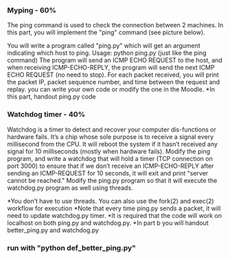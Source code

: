 
### Myping - 60%
The ping command is used to check the connection between 2 machines. In this part, you will implement the "ping" command (see picture below).
 
You will write a program called "ping.py" which will get an argument indicating which host to ping.
Usage: python ping.py <ip> (just like the ping command)
The program will send an ICMP ECHO REQUEST to the host, and when receiving ICMP-ECHO-REPLY, the program will send the next ICMP ECHO REQUEST (no need to stop).
For each packet received, you will print the packet IP, packet sequence number, and time between the request and replay.
you can write your own code or modify the one  in the Moodle.
*In this part, handout ping.py code

### Watchdog timer - 40%
Watchdog is a timer to detect and recover your computer dis-functions or hardware fails. It’s a chip whose sole purpose is to receive a signal every millisecond from the CPU. It will reboot the system if it hasn’t received any signal for 10 milliseconds (mostly when hardware fails).
Modify the ping program, and write a watchdog that will hold a timer (TCP connection on port 3000) to ensure that if we don’t receive an ICMP-ECHO-REPLY after sending an ICMP-REQUEST for 10 seconds, it will exit and print "server <ip> cannot be reached."
Modify the ping.py program so that it will execute the watchdog.py program as well using threads.

*You don’t have to use threads. You can also use the fork(2) and exec(2) workflow for execution
*Note that every time ping.py sends a packet, it will need to update watchdog.py timer.
*It is required that the code will work on localhost on both ping.py and watchdog.py.
*In part b you will handout better_ping.py and watchdog.py

  ### run with "python def_better_ping.py" 
